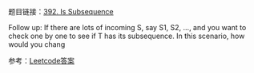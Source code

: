题目链接：[392. Is Subsequence](https://leetcode.com/problems/is-subsequence/)

Follow up: If there are lots of incoming S, say S1, S2, ..., and you want to check one by one to see if T has its subsequence. In this scenario, how would you chang

参考：[Leetcode答案](https://leetcode.com/articles/is-subsequence/)



